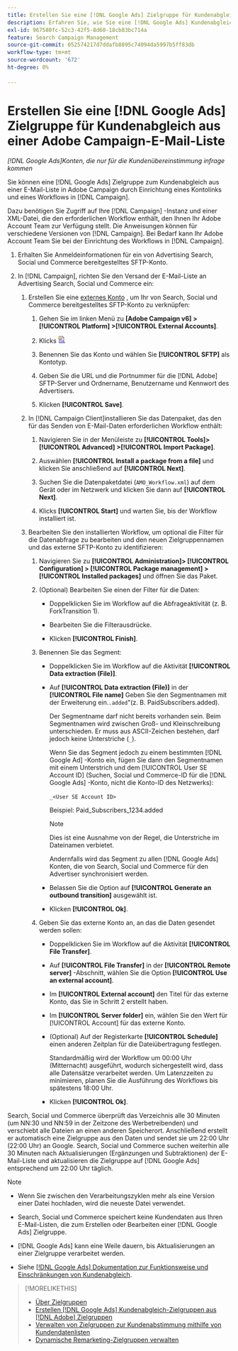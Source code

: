 ```yaml
---
title: Erstellen Sie eine [!DNL Google Ads] Zielgruppe für Kundenabgleich aus einer Adobe Campaign-E-Mail-Liste
description: Erfahren Sie, wie Sie eine [!DNL Google Ads] Kundenabgleich-Zielgruppe aus einer vorhandenen Adobe Campaign-E-Mail-Liste.
exl-id: 967580fc-52c3-42f5-8d60-18cb83bc714a
feature: Search Campaign Management
source-git-commit: 052574217d7ddafb8895c74094da5997b5ff83db
workflow-type: tm+mt
source-wordcount: '672'
ht-degree: 0%

---
```


# Erstellen Sie eine [!DNL Google Ads] Zielgruppe für Kundenabgleich aus einer Adobe Campaign-E-Mail-Liste

*[!DNL Google Ads]Konten, die nur für die Kundenübereinstimmung infrage kommen*

Sie können eine [!DNL Google Ads] Zielgruppe zum Kundenabgleich aus einer E-Mail-Liste in Adobe Campaign durch Einrichtung eines Kontolinks und eines Workflows in [!DNL Campaign].

Dazu benötigen Sie Zugriff auf Ihre [!DNL Campaign] -Instanz und einer XML-Datei, die den erforderlichen Workflow enthält, den Ihnen Ihr Adobe Account Team zur Verfügung stellt. Die Anweisungen können für verschiedene Versionen von [!DNL Campaign]. Bei Bedarf kann Ihr Adobe Account Team Sie bei der Einrichtung des Workflows in [!DNL Campaign].

1. Erhalten Sie Anmeldeinformationen für ein von Advertising Search, Social und Commerce bereitgestelltes SFTP-Konto.

1. In [!DNL Campaign], richten Sie den Versand der E-Mail-Liste an Advertising Search, Social und Commerce ein:

   1. Erstellen Sie eine [externes Konto](https://experienceleague.adobe.com/docs/campaign-standard/using/administrating/application-settings/external-accounts.html) , um Ihr von Search, Social und Commerce bereitgestelltes SFTP-Konto zu verknüpfen:

      1. Gehen Sie im linken Menü zu **\[Adobe Campaign v6\] > [!UICONTROL Platform] >[!UICONTROL External Accounts]**.

      1. Klicks ![Konto erstellen](/help/search-social-commerce/assets/campaign-create-account.png "Konto erstellen").

      1. Benennen Sie das Konto und wählen Sie **[!UICONTROL SFTP]** als Kontotyp.

      1. Geben Sie die URL und die Portnummer für die [!DNL Adobe] SFTP-Server und Ordnername, Benutzername und Kennwort des Advertisers.

      1. Klicken **[!UICONTROL Save]**.

   1. In [!DNL Campaign Client]installieren Sie das Datenpaket, das den für das Senden von E-Mail-Daten erforderlichen Workflow enthält:

      1. Navigieren Sie in der Menüleiste zu **[!UICONTROL Tools]> [!UICONTROL Advanced] >[!UICONTROL Import Package]**.

      1. Auswählen **[!UICONTROL Install a package from a file]** und klicken Sie anschließend auf **[!UICONTROL Next]**.

      1. Suchen Sie die Datenpaketdatei (`AMO_Workflow.xml`) auf dem Gerät oder im Netzwerk und klicken Sie dann auf **[!UICONTROL Next]**.

      1. Klicks **[!UICONTROL Start]** und warten Sie, bis der Workflow installiert ist.

   1. Bearbeiten Sie den installierten Workflow, um optional die Filter für die Datenabfrage zu bearbeiten und den neuen Zielgruppennamen und das externe SFTP-Konto zu identifizieren:

      1. Navigieren Sie zu **[!UICONTROL Administration]> [!UICONTROL Configuration] > [!UICONTROL Package management] >[!UICONTROL Installed packages]** und öffnen Sie das Paket.

      1. (Optional) Bearbeiten Sie einen der Filter für die Daten:

         * Doppelklicken Sie im Workflow auf die Abfrageaktivität (z. B. ForkTransition 1).

         * Bearbeiten Sie die Filterausdrücke.

         * Klicken **[!UICONTROL Finish]**.

      1. Benennen Sie das Segment:

         * Doppelklicken Sie im Workflow auf die Aktivität **[!UICONTROL Data extraction (File)]**.

         * Auf **[!UICONTROL Data extraction (File)]** in der **[!UICONTROL File name]** Geben Sie den Segmentnamen mit der Erweiterung ein.`.added`&quot;(z. B. PaidSubscribers.added).

           Der Segmentname darf nicht bereits vorhanden sein. Beim Segmentnamen wird zwischen Groß- und Kleinschreibung unterschieden. Er muss aus ASCII-Zeichen bestehen, darf jedoch keine Unterstriche (`_`).

           Wenn Sie das Segment jedoch zu einem bestimmten [!DNL Google Ad] -Konto ein, fügen Sie dann den Segmentnamen mit einem Unterstrich und dem [!UICONTROL User SE Account ID] (Suchen, Social und Commerce-ID für die [!DNL Google Ads] -Konto, nicht die Konto-ID des Netzwerks):

           `_<User SE Account ID>`

           Beispiel: Paid_Subscribers_1234.added

           >[!NOTE]
           >
           >Dies ist eine Ausnahme von der Regel, die Unterstriche im Dateinamen verbietet.

           Andernfalls wird das Segment zu allen [!DNL Google Ads] Konten, die von Search, Social und Commerce für den Advertiser synchronisiert werden.

         * Belassen Sie die Option auf **[!UICONTROL Generate an outbound transition]** ausgewählt ist.

         * Klicken **[!UICONTROL Ok]**.

      1. Geben Sie das externe Konto an, an das die Daten gesendet werden sollen:

         * Doppelklicken Sie im Workflow auf die Aktivität **[!UICONTROL File Transfer]**.

         * Auf **[!UICONTROL File Transfer]** in der **[!UICONTROL Remote server]** -Abschnitt, wählen Sie die Option **[!UICONTROL Use an external account]**.

         * Im **[!UICONTROL External account]** den Titel für das externe Konto, das Sie in Schritt 2 erstellt haben.

         * Im **[!UICONTROL Server folder]** ein, wählen Sie den Wert für [!UICONTROL Account] für das externe Konto.

         * (Optional) Auf der Registerkarte **[!UICONTROL Schedule]** einen anderen Zeitplan für die Dateiübertragung festlegen.

           Standardmäßig wird der Workflow um 00:00 Uhr (Mitternacht) ausgeführt, wodurch sichergestellt wird, dass alle Datensätze verarbeitet werden. Um Latenzzeiten zu minimieren, planen Sie die Ausführung des Workflows bis spätestens 18:00 Uhr.

         * Klicken **[!UICONTROL Ok]**.

Search, Social und Commerce überprüft das Verzeichnis alle 30 Minuten (um NN:30 und NN:59 in der Zeitzone des Werbetreibenden) und verschiebt alle Dateien an einen anderen Speicherort. Anschließend erstellt er automatisch eine Zielgruppe aus den Daten und sendet sie um 22:00 Uhr (22:00 Uhr) an Google. Search, Social und Commerce suchen weiterhin alle 30 Minuten nach Aktualisierungen (Ergänzungen und Subtraktionen) der E-Mail-Liste und aktualisieren die Zielgruppe auf [!DNL Google Ads] entsprechend um 22:00 Uhr täglich.

>[!NOTE]
>
>* Wenn Sie zwischen den Verarbeitungszyklen mehr als eine Version einer Datei hochladen, wird die neueste Datei verwendet.
>
>* Search, Social und Commerce speichert keine Kundendaten aus Ihren E-Mail-Listen, die zum Erstellen oder Bearbeiten einer [!DNL Google Ads] Zielgruppe.
>
>* [!DNL Google Ads] kann eine Weile dauern, bis Aktualisierungen an einer Zielgruppe verarbeitet werden.
>
>* Siehe [[!DNL Google Ads] Dokumentation zur Funktionsweise und Einschränkungen von Kundenabgleich](https://support.google.com/displayvideo/answer/9539301).

>[!MORELIKETHIS]
>
>* [Über Zielgruppen](audience-about.md)
>* [Erstellen [!DNL Google Ads] Kundenabgleich-Zielgruppen aus [!DNL Adobe] Zielgruppen](google-audience-from-adobe-audience.md)
>* [Verwalten von Zielgruppen zur Kundenabstimmung mithilfe von Kundendatenlisten](audience-from-customer-data-list.md)
>* [Dynamische Remarketing-Zielgruppen verwalten](audience-dynamic-remarketing-manage.md)
